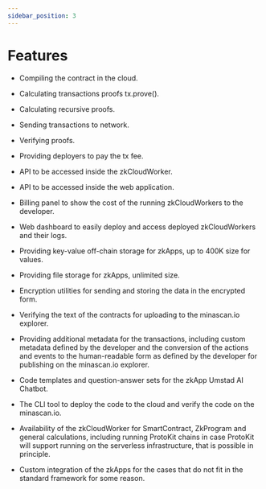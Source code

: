 ```yaml
---
sidebar_position: 3
---
```


# Features

- Compiling the contract in the cloud.

- Calculating transactions proofs tx.prove().

- Calculating recursive proofs.

- Sending transactions to network.

- Verifying proofs.

- Providing deployers to pay the tx fee.

- API to be accessed inside the zkCloudWorker.

- API to be accessed inside the web application.

- Billing panel to show the cost of the running zkCloudWorkers to the developer.

- Web dashboard to easily deploy and access deployed zkCloudWorkers and their logs.

- Providing key-value off-chain storage for zkApps, up to 400K size for values.

- Providing file storage for zkApps, unlimited size.

- Encryption utilities for sending and storing the data in the encrypted form.

- Verifying the text of the contracts for uploading to the minascan.io explorer.

- Providing additional metadata for the transactions, including custom metadata defined by the developer and the conversion of the actions and events to the human-readable form as defined by the developer for publishing on the minascan.io explorer.

- Code templates and question-answer sets for the zkApp Umstad AI Chatbot.

- The CLI tool to deploy the code to the cloud and verify the code on the minascan.io.

- Availability of the zkCloudWorker for SmartContract, ZkProgram and general calculations, including running ProtoKit chains in case ProtoKit will support running on the serverless infrastructure, that is possible in principle.

- Custom integration of the zkApps for the cases that do not fit in the standard framework for some reason.
